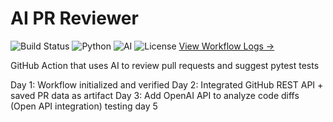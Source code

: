 #  AI PR Reviewer

![Build Status](https://img.shields.io/github/actions/workflow/status/sam4cpu/ai-pr-reviewer/pr-review.yml?label=build)
![Python](https://img.shields.io/badge/python-3.10-blue)
![AI](https://img.shields.io/badge/powered%20by-AI-purple)
![License](https://img.shields.io/badge/license-MIT-green)
[View Workflow Logs →](https://github.com/sam4cpu/ai-pr-reviewer/actions)

GitHub Action that uses AI to review pull requests and suggest pytest tests

Day 1: Workflow initialized and verified
Day 2: Integrated GitHub REST API + saved PR data as artifact
Day 3: Add OpenAI API to analyze code diffs (Open API integration)
testing day 5
